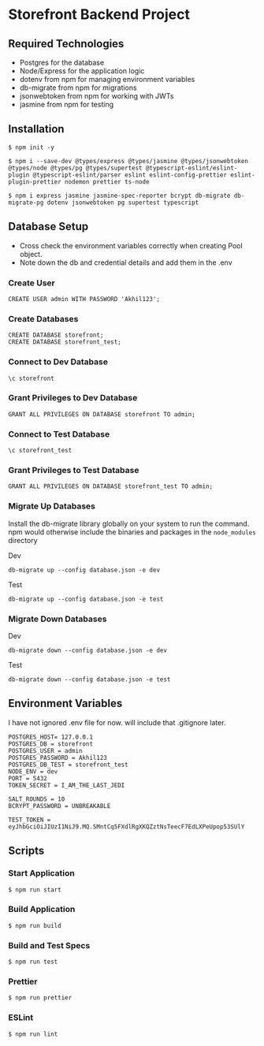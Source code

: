 # Storefront Backend Project

## Required Technologies
- Postgres for the database
- Node/Express for the application logic
- dotenv from npm for managing environment variables
- db-migrate from npm for migrations
- jsonwebtoken from npm for working with JWTs
- jasmine from npm for testing

## Installation
```
$ npm init -y

$ npm i --save-dev @types/express @types/jasmine @types/jsonwebtoken @types/node @types/pg @types/supertest @typescript-eslint/eslint-plugin @typescript-eslint/parser eslint eslint-config-prettier eslint-plugin-prettier nodemon prettier ts-node
   
$ npm i express jasmine jasmine-spec-reporter bcrypt db-migrate db-migrate-pg dotenv jsonwebtoken pg supertest typescript

```

## Database Setup

- Cross check the environment variables correctly when creating Pool object.
- Note down the db and credential details and add them in the .env

### Create User 
```
CREATE USER admin WITH PASSWORD 'Akhil123';
```
### Create Databases
```
CREATE DATABASE storefront;
CREATE DATABASE storefront_test;
```
### Connect to Dev Database
```
\c storefront
```

### Grant Privileges to Dev Database
```
GRANT ALL PRIVILEGES ON DATABASE storefront TO admin;
```

### Connect to Test Database
```
\c storefront_test
```

### Grant Privileges to Test Database 
```
GRANT ALL PRIVILEGES ON DATABASE storefront_test TO admin;
```

### Migrate Up Databases
Install the db-migrate library globally on your system to run the command.
npm would otherwise include the binaries and packages in the ```node_modules``` directory

Dev
```
db-migrate up --config database.json -e dev
```

Test
```
db-migrate up --config database.json -e test
```

### Migrate Down Databases
Dev
```
db-migrate down --config database.json -e dev
```

Test
```
db-migrate down --config database.json -e test
```

## Environment Variables
I have not ignored .env file for now. will include that .gitignore later.

```
POSTGRES_HOST= 127.0.0.1
POSTGRES_DB = storefront
POSTGRES_USER = admin
POSTGRES_PASSWORD = Akhil123
POSTGRES_DB_TEST = storefront_test
NODE_ENV = dev 
PORT = 5432
TOKEN_SECRET = I_AM_THE_LAST_JEDI

SALT_ROUNDS = 10
BCRYPT_PASSWORD = UNBREAKABLE

TEST_TOKEN = eyJhbGciOiJIUzI1NiJ9.MQ.SMntCq5FXdlRgXKQZztNsTeecF7EdLXPeUpop53SUlY
```


## Scripts

### Start Application
```
$ npm run start
```
### Build Application
```
$ npm run build
```
### Build and Test Specs
```
$ npm run test
```
### Prettier
```
$ npm run prettier
```
### ESLint
```
$ npm run lint
```



